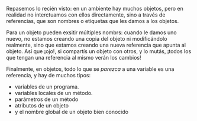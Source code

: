 Repasemos lo recién visto: en un ambiente hay muchos objetos, pero en realidad no interctuamos con ellos directamente, sino a través de referencias, que son nombres o etiquetas que les damos a los objetos.

Para un objeto pueden exsitir múltiples nombrs: cuando le damos uno nuevo, no estamos creando una copia del objeto ni modificándolo realmente, sino que estamos creando una nueva referencia que apunta al objeto. Así que ¡ojo!, si compartís un objeto con otros, y lo mutás, ¡todos los que tengan una referencia al mismo verán los cambios! 

Finalmente, en objetos, todo lo que se _parezca_ a una variable es una referencia, y hay de muchos tipos:

* variables de un programa. 
* variables locales de un método.
* parámetros de un método
* atributos de un objeto
* y el nombre global de un objeto bien conocido

